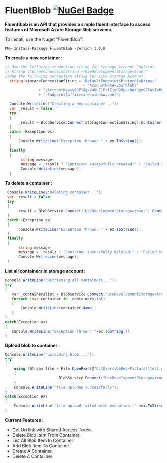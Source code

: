 # FluentBlob [![NuGet Badge](https://buildstats.info/nuget/FluentBlob)](https://www.nuget.org/packages/FluentBlob/)
__FluentBlob is an API that provides a simple fluent interface to access features of Microsoft Azure Storage Blob services.__

To install, use the Nuget "FluentBlob":
```
PM> Install-Package FluentBlob -Version 1.0.0
```
__To create a new container :__
```csharp
// Use the following connection string for Storage Account Emulator.
// String storageConnectionString ="UseDevelopmentStorage=true;"
//Use the following connection string for Live Storage Account.
  string storageConnectionString = "DefaultEndpointsProtocol=https;"
                                   + "AccountName=yourblobs"
               + ";AccountKey=y6JPlKg/V46LE1P+IEjqO9Opq+0WYGgmGFEAvTa6yLrBlGepKjE67mqg=="
               + ";EndpointSuffix=core.windows.net";

  Console.WriteLine("Creating a new container ..");
  var _result = false;
  try
  {
      _result = BlobService.Connect(storageConnectionString).Container("newcontainer3").CreateContainer();
  }
  catch (Exception ex)
  {
      Console.WriteLine("Exception thrown: " + ex.ToString());
  }
  finally
  {
       string message;
       message = _result ? "Container sucessfully created!" : "Failed to create container";
       Console.WriteLine(message);
  }
 ```
 __To delete a container :__
 ```csharp
  Console.WriteLine("Deleting container ..");
  var _result = false;
  try
  {
      _result = BlobService.Connect("UseDevelopmentStorage=true;").Container("newcontainer2").DeleteContainer(false);
  }
  catch (Exception ex)
  {
       Console.WriteLine("Exception thrown: " + ex.ToString());
  }
  finally
  {
       string message;
       message = _result ? "Container sucessfully deleted!" : "Failed to delete container";
       Console.WriteLine(message);
  }
```
__List all containers in storage account :__
```csharp
Console.WriteLine("Retrieving all containers...");
try
{
   var _containerslist = BlobService.Connect("UseDevelopmentStorage=true;").GetAllContainers();
   foreach (var container in _containerslist)
   {
       Console.WriteLine(container.Name);
   }
}
catch(Exception ex)
{
   Console.WriteLine("Exception thrown: "+ex.ToString());
}
```
__Upload blob to container :__
```csharp
Console.WriteLine("uploading blob....");
try
{
    using (Stream file = File.OpenRead(@"C:\Users\DpDev\Pictures\test.png"))
    {
                        BlobService.Connect("UseDevelopmentStorage=true;").Container("newcontainer").UploadBlob("test.png").FromStream(file);
    }
    Console.WriteLine("file uploded successfully");
}
catch(Exception ex)
{
    Console.WriteLine("file upload failed with exception :" +ex.ToString());
}
```
**Current Features :**

* Get Uri link with Shared Access Token.
* Delete Blob Item From Container.
* List All Blob Item In Container.
* Add Blob Item To Container.
* Create A Container.
* Delete A Contaiiner.

                    
